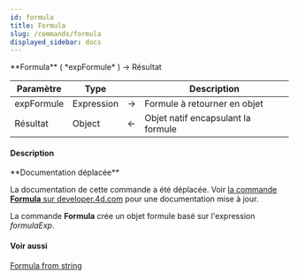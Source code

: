 ```yaml
---
id: formula
title: Formula
slug: /commands/formula
displayed_sidebar: docs
---
```


<!--REF #_command_.Formula.Syntax-->**Formula** ( *expFormule* ) -> Résultat<!-- END REF-->
<!--REF #_command_.Formula.Params-->
| Paramètre | Type |  | Description |
| --- | --- | --- | --- |
| expFormule | Expression | &srarr; | Formule à retourner en objet |
| Résultat | Object | &larr; | Objet natif encapsulant la formule |

<!-- END REF-->

#### Description 

<!--REF #_command_.Formula.Summary-->**Documentation déplacée**

La documentation de cette commande a été déplacée.<!-- END REF--> Voir [la commande **Formula** sur developer.4d.com](https://developer.4d.com/docs/fr/API/FunctionClass/#formula) pour une documentation mise à jour.

La commande **Formula** crée un objet formule basé sur l'expression *formulaExp*. 

#### Voir aussi 

  
  
  
[Formula from string](formula-from-string.md)  